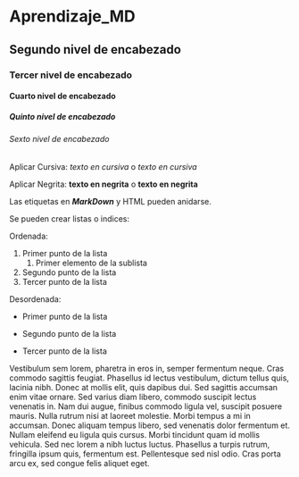 # Aprendizaje_MD
## Segundo nivel de encabezado
### Tercer nivel de encabezado
#### Cuarto nivel de encabezado
##### Quinto nivel de encabezado
###### Sexto nivel de encabezado 

Aplicar Cursiva: *texto en cursiva* o _texto en cursiva_

Aplicar Negrita: **texto en negrita** o __texto en negrita__

Las etiquetas en **_MarkDown_** y HTML pueden anidarse.

Se pueden crear listas o indices:

Ordenada:

1. Primer punto de la lista
    1. Primer elemento de la sublista
2. Segundo punto de la lista
3. Tercer punto de la lista

Desordenada:

* Primer punto de la lista
- Segundo punto de la lista
+ Tercer punto de la lista

Vestibulum sem lorem, pharetra in eros in, semper fermentum neque. Cras commodo sagittis feugiat. Phasellus id lectus vestibulum, dictum tellus quis, lacinia nibh. Donec at mollis elit, quis dapibus dui. Sed sagittis accumsan enim vitae ornare. Sed varius diam libero, commodo suscipit lectus venenatis in. Nam dui augue, finibus commodo ligula vel, suscipit posuere mauris. Nulla rutrum nisi at laoreet molestie. Morbi tempus a mi in accumsan. Donec aliquam tempus libero, sed venenatis dolor fermentum et. Nullam eleifend eu ligula quis cursus. Morbi tincidunt quam id mollis vehicula. Sed nec lorem a nibh luctus luctus. Phasellus a turpis rutrum, fringilla ipsum quis, fermentum est. Pellentesque sed nisl odio. Cras porta arcu ex, sed congue felis aliquet eget.
